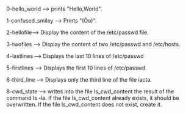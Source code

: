 0-hello_world --> prints "Hello,World".

1-confused_smiley --> Prints "(Ôo)".

2-hellofile--> Display the content of the /etc/passwd file.

3-twofiles --> Display the content of two /etc/passwd and /etc/hosts.

4-lastlines --> Displays the last 10 lines of /etc/passwd

5-firstlines --> Displays the first 10 lines of /etc/passwd.

6-third_line --> Displays only the third line of the file iacta.



8-cwd_state --> writes into the file ls_cwd_content the result of the command ls -la. If the file ls_cwd_content already exists, it should be overwritten. If the file ls_cwd_content does not exist, create it.


